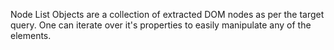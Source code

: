 Node List Objects are a collection of extracted DOM nodes as per the target query. One can iterate over it's properties to easily manipulate any of the elements.
